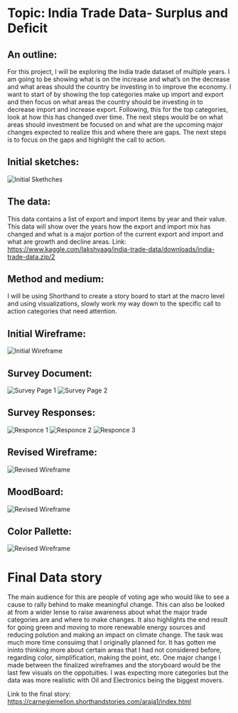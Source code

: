 # Topic: India Trade Data- Surplus and Deficit

## An outline:

For this project, I will be exploring the India trade dataset of multiple years. I am going to be showing what is on the increase and what’s on the decrease and what areas should the country be investing in to improve the economy.
I want to start of by showing the top categories make up import and export and then focus on what areas the country should be investing in to decrease import and increase export. Following, this for the top categories, look at how this has changed over time. The next steps would be on what areas should investment be focused on and what are the upcoming major changes expected to realize this and where there are gaps. The next steps is to focus on the gaps and highlight the call to action.

## Initial sketches:

![Initial Skethches](https://ashokraja123.github.io/visualizations/INittial%20design%20sketches-cropped.jpg)



## The data:

This data contains a list of export and import items by year and their value. This data will show over the years how the export and import mix has changed and what is a major portion of the current export and import and what are growth and decline areas.
Link: https://www.kaggle.com/lakshyaag/india-trade-data/downloads/india-trade-data.zip/2

## Method and medium:

I will be using Shorthand to create a story board to start at the macro level and using visualizations, slowly work my way down to the specific call to action categories that need attention.

## Initial Wireframe:

![Initial Wireframe](https://ashokraja123.github.io/visualizations/Wireframe%20iteration%201-cropped.jpeg)



## Survey Document:

![Survey Page 1](https://ashokraja123.github.io/visualizations/Survey-1.JPG)
![Survey Page 2](https://ashokraja123.github.io/visualizations/Survey-2.JPG)



## Survey Responses:

![Responce 1](https://ashokraja123.github.io/visualizations/Responce-1.jpeg)
![Responce 2](https://ashokraja123.github.io/visualizations/Responce-2.jpg)
![Responce 3](https://ashokraja123.github.io/visualizations/Responce-3.jpg)


## Revised Wireframe:

![Revised Wireframe](https://ashokraja123.github.io/visualizations/Wireframe-Revised.jpg)




## MoodBoard:

![Revised Wireframe](https://ashokraja123.github.io/visualizations/MoodBoard.png)



## Color Pallette:


![Revised Wireframe](https://ashokraja123.github.io/visualizations/COLOR%20PALLETTE.png)

# Final Data  story
The main audience for this are people of voting age who would like to see a cause to rally behind to make meaningful change. This can also be looked at from a wider lense to raise awareness about what the major trade categories are and where to make changes. It also highlights the end result for going green and moving to more renewable energy sources and reducing polution and making an impact on climate change.
The task was much more time consuimg that I originally planned for. It has gotten me ininto thinking more about certain areas that I had not considered before, regarding color, simplification, making the point, etc. One major change I made between the finalized wireframes and the storyboard would be the last few visuals on the oppotuities. I was expecting more categories but the data was more realistic with Oil and Electronics being the biggest movers.

Link to the final story: https://carnegiemellon.shorthandstories.com/araja1/index.html

